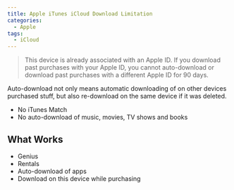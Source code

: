```yaml
---
title: Apple iTunes iCloud Download Limitation
categories:
  - Apple
tags:
  - iCloud
---
```

> This device is already associated with an Apple ID. If you download past purchases with your Apple ID, you cannot auto-download or download past purchases with a different Apple ID for 90 days.

Auto-download not only means automatic downloading of on other devices purchased stuff, but also re-download on the same device if it was deleted.

* No iTunes Match
* No auto-download of music, movies, TV shows and books

## What Works

* Genius
* Rentals
* Auto-download of apps
* Download on this device while purchasing
